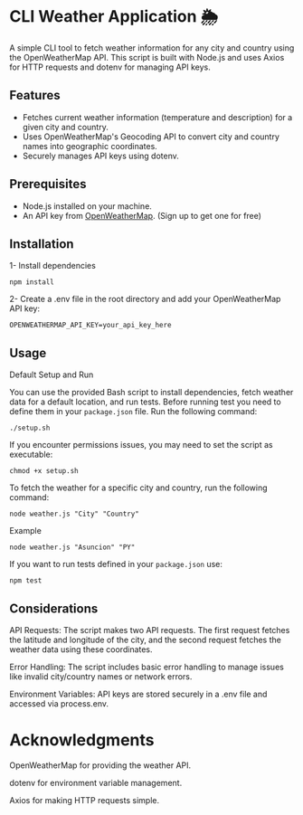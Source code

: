 # CLI Weather Application 🌦️

A simple CLI tool to fetch weather information for any city and country using the OpenWeatherMap API. This script is built with Node.js and uses Axios for HTTP requests and dotenv for managing API keys.

## Features
- Fetches current weather information (temperature and description) for a given city and country.
- Uses OpenWeatherMap's Geocoding API to convert city and country names into geographic coordinates.
- Securely manages API keys using dotenv.

## Prerequisites
- Node.js installed on your machine.
- An API key from [OpenWeatherMap](https://openweathermap.org/api). (Sign up to get one for free)

## Installation

1- Install dependencies

```
npm install
```
2- Create a .env file in the root directory and add your OpenWeatherMap API key:
```
OPENWEATHERMAP_API_KEY=your_api_key_here
```
## Usage

Default Setup and Run

You can use the provided Bash script to install dependencies, fetch weather data for a default location, and run tests. Before running test you need to define them in your `package.json` file.
Run the following command:
```
./setup.sh

```

If you encounter permissions issues, you may need to set the script as executable:

```
chmod +x setup.sh

```


To fetch the weather for a specific city and country, run the following command:
```
node weather.js "City" "Country"
```
Example
```
node weather.js "Asuncion" "PY"
```

If you want to run tests defined in your `package.json` use:

```
npm test
```

## Considerations

API Requests: The script makes two API requests. The first request fetches the latitude and longitude of the city, and the second request fetches the weather data using these coordinates.

Error Handling: The script includes basic error handling to manage issues like invalid city/country names or network errors.

Environment Variables: API keys are stored securely in a .env file and accessed via process.env.

# Acknowledgments

OpenWeatherMap for providing the weather API.

dotenv for environment variable management.

Axios for making HTTP requests simple.



